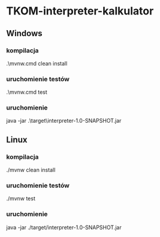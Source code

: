 # TKOM-interpreter-kalkulator

## Windows
### kompilacja

.\mvnw.cmd clean install 

### uruchomienie testów

.\mvnw.cmd test

### uruchomienie

java -jar .\target\interpreter-1.0-SNAPSHOT.jar

## Linux
### kompilacja

./mvnw clean install

### uruchomienie testów

./mvnw test

### uruchomienie

java -jar ./target/interpreter-1.0-SNAPSHOT.jar
